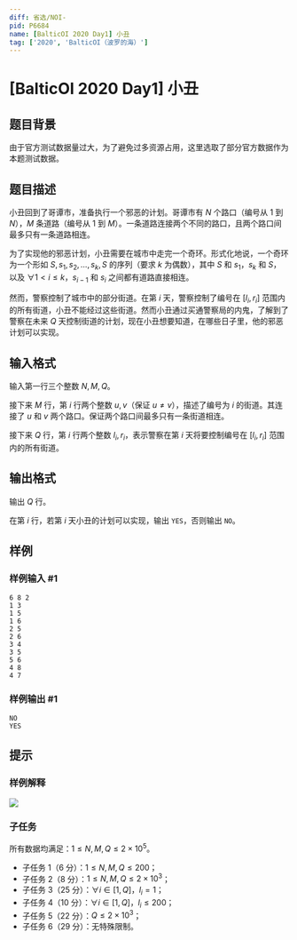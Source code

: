 ```yaml
---
diff: 省选/NOI-
pid: P6684
name: [BalticOI 2020 Day1] 小丑
tag: ['2020', 'BalticOI（波罗的海）']
---
```

# [BalticOI 2020 Day1] 小丑
## 题目背景

由于官方测试数据量过大，为了避免过多资源占用，这里选取了部分官方数据作为本题测试数据。
## 题目描述

小丑回到了哥谭市，准备执行一个邪恶的计划。哥谭市有 $N$ 个路口（编号从 $1$ 到 $N$），$M$ 条道路（编号从 $1$ 到 $M$）。一条道路连接两个不同的路口，且两个路口间最多只有一条道路相连。

为了实现他的邪恶计划，小丑需要在城市中走完一个奇环。形式化地说，一个奇环为一个形如 $S,s_1,s_2,\ldots,s_k,S$ 的序列（要求 $k$ 为偶数），其中 $S$ 和 $s_1$，$s_k$ 和 $S$，以及 $\forall 1 \lt i \leq k$，$s_{i-1}$ 和 $s_i$ 之间都有道路直接相连。

然而，警察控制了城市中的部分街道。在第 $i$ 天，警察控制了编号在 $[l_i,r_i]$ 范围内的所有街道，小丑不能经过这些街道。然而小丑通过买通警察局的内鬼，了解到了警察在未来 $Q$ 天控制街道的计划，现在小丑想要知道，在哪些日子里，他的邪恶计划可以实现。
## 输入格式

输入第一行三个整数 $N,M,Q$。

接下来 $M$ 行，第 $i$ 行两个整数 $u,v$（保证 $u \neq v$），描述了编号为 $i$ 的街道。其连接了 $u$ 和 $v$ 两个路口。保证两个路口间最多只有一条街道相连。

接下来 $Q$ 行，第 $i$ 行两个整数 $l_i,r_i$，表示警察在第 $i$ 天将要控制编号在 $[l_i,r_i]$ 范围内的所有街道。
## 输出格式

输出 $Q$ 行。

在第 $i$ 行，若第 $i$ 天小丑的计划可以实现，输出 `YES`，否则输出 `NO`。
## 样例

### 样例输入 #1
```
6 8 2
1 3
1 5
1 6
2 5
2 6
3 4
3 5
5 6
4 8
4 7

```
### 样例输出 #1
```
NO
YES

```
## 提示

### 样例解释

![](https://cdn.luogu.com.cn/upload/image_hosting/qr5q8ha4.png)

### 子任务

所有数据均满足：$1 \leq N,M,Q \leq 2 \times 10^5$。

- 子任务 1（6 分）：$1 \leq N,M,Q \leq 200$；
- 子任务 2（8 分）：$1 \leq N,M,Q \leq 2 \times 10^3$；
- 子任务 3（25 分）：$\forall i \in [1,Q]$，$l_i =1$；
- 子任务 4（10 分）：$\forall i \in [1,Q]$，$l_i \leq 200$；
- 子任务 5（22 分）：$Q \leq 2 \times 10^3$；
- 子任务 6（29 分）：无特殊限制。

